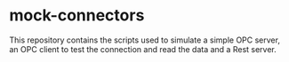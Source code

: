# mock-connectors
This repository contains the scripts used to simulate a simple OPC server, an OPC client to test the connection and read the data and a Rest server.
